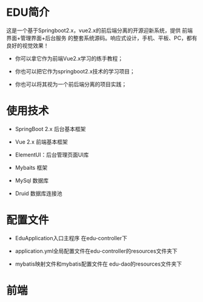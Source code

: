 # EDU简介
这是一个基于Springboot2.x，vue2.x的前后端分离的开源迎新系统，提供 前端界面+管理界面+后台服务 的整套系统源码。响应式设计，手机、平板、PC，都有良好的视觉效果！

+ 你可以拿它作为前端Vue2.x学习的练手教程；

+ 你也可以把它作为springboot2.x技术的学习项目；
+ 你也可以将其视为一个前后端分离的项目实践；

# 使用技术
+ SpringBoot 2.x 后台基本框架

+ Vue 2.x 前端基本框架
+ ElementUI：后台管理页面UI库
+ Mybaits 框架
+ MySql 数据库
+ Druid 数据库连接池

# 配置文件
+ EduApplication入口主程序 在edu-controller下

+ application.yml全局配置文件在edu-controller的resources文件夹下
+ mybatis映射文件和mybatis配置文件在 edu-dao的resources文件夹下

# 前端